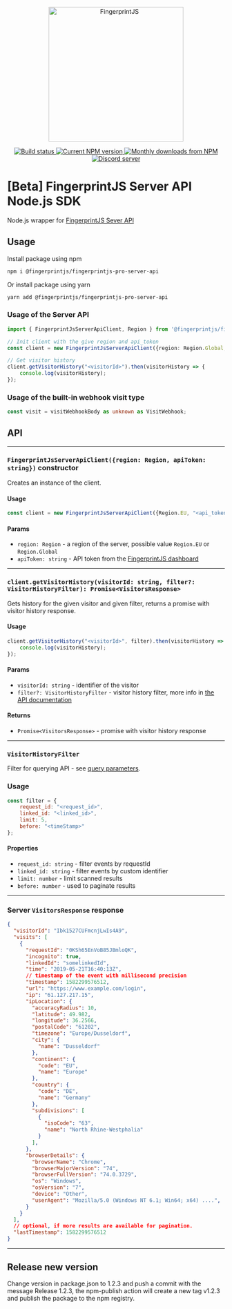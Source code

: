 <p align="center">
  <a href="https://fingerprintjs.com">
    <img src="https://user-images.githubusercontent.com/10922372/126062498-31921b6c-c7fd-47cb-bf85-9e172e08b664.png" alt="FingerprintJS" width="312px" />
  </a>
</p>
<p align="center">
  <a href="https://github.com/fingerprintjs/fingerprintjs-pro-server-api-node-sdk/actions/workflows/build.yml">
    <img src="https://github.com/fingerprintjs/fingerprintjs-pro-server-api-node-sdk/actions/workflows/build.yml/badge.svg" alt="Build status">
  </a>
  <a href="https://www.npmjs.com/package/@fingerprintjs/fingerprintjs-pro-server-api">
    <img src="https://img.shields.io/npm/v/@fingerprintjs/fingerprintjs-pro-server-api.svg" alt="Current NPM version">
  </a>
  <a href="https://www.npmjs.com/package/@fingerprintjs/fingerprintjs-pro-server-api">
    <img src="https://img.shields.io/npm/dm/@fingerprintjs/fingerprintjs-pro-server-api.svg" alt="Monthly downloads from NPM">
  </a>
  <a href="https://discord.gg/39EpE2neBg">
    <img src="https://img.shields.io/discord/852099967190433792?style=logo&label=Discord&logo=Discord&logoColor=white" alt="Discord server">
  </a>
</p>

# [Beta] FingerprintJS Server API Node.js SDK
Node.js wrapper for [FingerprintJS Sever API](https://dev.fingerprintjs.com/docs/server-api)

## Usage

Install package using npm
``` sh
npm i @fingerprintjs/fingerprintjs-pro-server-api
```

Or install package using yarn
``` sh
yarn add @fingerprintjs/fingerprintjs-pro-server-api
```

### Usage of the Server API
```ts
import { FingerprintJsServerApiClient, Region } from '@fingerprintjs/fingerprintjs-pro-server-api';

// Init client with the give region and api_token
const client = new FingerprintJsServerApiClient({region: Region.Global, apiToken: "<api_token>"});

// Get visitor history
client.getVisitorHistory("<visitorId>").then(visitorHistory => {
    console.log(visitorHistory);
});

```

### Usage of the built-in webhook visit type
```ts
const visit = visitWebhookBody as unknown as VisitWebhook;
```

## API
---
### `FingerprintJsServerApiClient({region: Region, apiToken: string})` constructor
Creates an instance of the client.
#### Usage
```js
const client = new FingerprintJsServerApiClient({Region.EU, "<api_token>"});
```
#### Params
- `region: Region` - a region of the server, possible value `Region.EU` or `Region.Global`
- `apiToken: string` - API token from the [FingerprintJS dashboard](https://dashboard.fingerprintjs.com/)
---

### `client.getVisitorHistory(visitorId: string, filter?: VisitorHistoryFilter): Promise<VisitorsResponse>`
Gets history for the given visitor and given filter, returns a promise with visitor history response.
#### Usage
```js
client.getVisitorHistory("<visitorId>", filter).then(visitorHistory => {
    console.log(visitorHistory);
});
```
#### Params
- `visitorId: string` - identifier of the visitor
- `filter?: VisitorHistoryFilter` - visitor history filter, more info in [the API documentation](https://dev.fingerprintjs.com/docs/server-api#query-parameters)
#### Returns
- `Promise<VisitorsResponse>` - promise with visitor history response
---
### `VisitorHistoryFilter`
Filter for querying API - see [query parameters](VisitorHistoryFilter).
### Usage
```js
const filter = {
    request_id: "<request_id>",
    linked_id: "<linked_id>",
    limit: 5,
    before: "<timeStamp>"
};
```
#### Properties
- `request_id: string` - filter events by requestId
- `linked_id: string` - filter events by custom identifier
- `limit: number` - limit scanned results
- `before: number` - used to paginate results
---
### Server `VisitorsResponse` response
```json
{
  "visitorId": "Ibk1527CUFmcnjLwIs4A9",
  "visits": [
    {
      "requestId": "0KSh65EnVoB85JBmloQK",
      "incognito": true,
      "linkedId": "somelinkedId",
      "time": "2019-05-21T16:40:13Z",
      // timestamp of the event with millisecond precision
      "timestamp": 1582299576512,
      "url": "https://www.example.com/login",
      "ip": "61.127.217.15",
      "ipLocation": {
        "accuracyRadius": 10,
        "latitude": 49.982,
        "longitude": 36.2566,
        "postalCode": "61202",
        "timezone": "Europe/Dusseldorf",
        "city": {
          "name": "Dusseldorf"
        },
        "continent": {
          "code": "EU",
          "name": "Europe"
        },
        "country": {
          "code": "DE",
          "name": "Germany"
        },
        "subdivisions": [
          {
            "isoCode": "63",
            "name": "North Rhine-Westphalia"
          }
        ],
      },
      "browserDetails": {
        "browserName": "Chrome",
        "browserMajorVersion": "74",
        "browserFullVersion": "74.0.3729",
        "os": "Windows",
        "osVersion": "7",
        "device": "Other",
        "userAgent": "Mozilla/5.0 (Windows NT 6.1; Win64; x64) ....",
      }
    }
  ],
  // optional, if more results are available for pagination.
  "lastTimestamp": 1582299576512
}
```
---
## Release new version
Change version in package.json to 1.2.3 and push a commit with the message Release 1.2.3, the npm-publish action will create a new tag v1.2.3 and publish the package to the npm registry.
